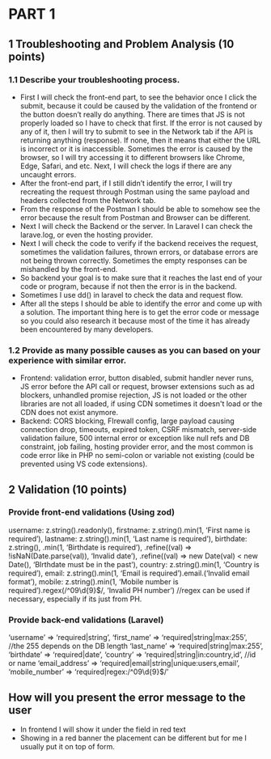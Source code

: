 # PART 1

## 1 Troubleshooting and Problem Analysis (10 points)

### 1.1 Describe your troubleshooting process.

- First I will check the front-end part, to see the behavior once I click the submit, because it could be caused by the validation of the frontend or the button doesn’t really do anything. There are times that JS is not properly loaded so I have to check that first. If the error is not caused by any of it, then I will try to submit to see in the Network tab if the API is returning anything (response). If none, then it means that either the URL is incorrect or it is inaccessible. Sometimes the error is caused by the browser, so I will try accessing it to different browsers like Chrome, Edge, Safari, and etc. Next, I will check the logs if there are any uncaught errors.
- After the front-end part, if I still didn’t identify the error, I will try recreating the request through Postman using the same payload and headers collected from the Network tab.
- From the response of the Postman I should be able to somehow see the error because the result from Postman and Browser can be different.
- Next I will check the Backend or the server. In Laravel I can check the larave.log, or even the hosting provider.
- Next I will check the code to verify if the backend receives the request, sometimes the validation failures, thrown errors, or database errors are not being thrown correctly. Sometimes the empty responses can be mishandled by the front-end.
- So backend your goal is to make sure that it reaches the last end of your code or program, because if not then the error is in the backend.
- Sometimes I use dd() in laravel to check the data and request flow.
- After all the steps I should be able to identify the error and come up with a solution. The important thing here is to get the error code or message so you could also research it because most of the time it has already been encountered by many developers.

### 1.2 Provide as many possible causes as you can based on your experience with similar error.

- Frontend: validation error, button disabled, submit handler never runs, JS error before the API call or request, browser extensions such as ad blockers, unhandled promise rejection, JS is not loaded or the other libraries are not all loaded, if using CDN sometimes it doesn't load or the CDN does not exist anymore.
- Backend: CORS blocking, FIrewall config, large payload causing connection drop, timeouts, expired token, CSRF mismatch, server-side validation failure, 500 internal error or exception like null refs and DB constraint, job failing, hosting provider error, and the most common is code error like in PHP no semi-colon or variable not existing (could be prevented using VS code extensions).

## 2 Validation (10 points)

### Provide front-end validations (Using zod)

username: z.string().readonly(),
firstname: z.string().min(1, ‘First name is required’),
lastname: z.string().min(1, ‘Last name is required’),
birthdate: z.string(),
.min(1, ‘Birthdate is required’),
.refine((val) => !isNaN(Date.parse(val)), ‘Invalid date’),
.refine((val) => new Date(val) < new Date(), ‘BIrthdate must be in the past’),
country: z.string().min(1, ‘Country is required’),
email: z.string().min(1, ‘Email is required’).email.(‘Invalid email format’),
mobile: z.string().min(1, ‘Mobile number is required’).regex(/^09\d{9}$/, ‘Invalid PH number’) //regex can be used if necessary, especially if its just from PH.

### Provide back-end validations (Laravel)

‘username’ => ‘required|string’,
‘first_name’ => ‘required|string|max:255’, //the 255 depends on the DB length
‘last_name’ => ‘required|string|max:255’,
‘birthdate’ => ‘required|date’,
‘country’ => ‘required|string|in:country,id’, //id or name
‘email_address’ => ‘required|email|string|unique:users,email’,
‘mobile_number’ => ‘required|regex:/^09\d{9}$/’

## How will you present the error message to the user

- In frontend I will show it under the field in red text
- Showing in a red banner the placement can be different but for me I usually put it on top of form.
